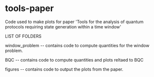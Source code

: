 # tools-paper
Code used to make plots for paper 'Tools for the analysis of quantum protocols requiring state generation within a time window'

LIST OF FOLDERS

window_problem -- contains code to compute quantities for the 
window problem. 

BQC -- contains code to compute quantities and plots reltaed to BQC

figures -- contains code to output the plots from the paper.
